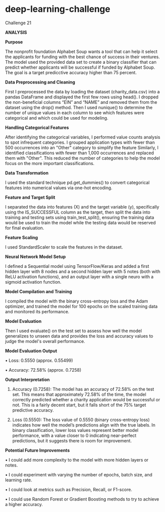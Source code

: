 # deep-learning-challenge
Challenge 21

**ANALYSIS**

**Purpose**

The nonprofit foundation Alphabet Soup wants a tool that can help it select the applicants for funding with the best chance of success in their ventures. The model used the provided data set to create a binary classifier that can predict whether applicants will be successful if funded by Alphabet Soup. The goal is a target predicctive accuracy higher than 75 percent. 

**Data Preprocessing and Cleaning**

First I preprocessed the data by loading the dataset (charity_data.csv) into a pandas DataFrame and displayed the first few rows using head(). I dropped the non-beneficial columns “EIN” and “NAME” and removed them from the dataset using the drop() method. Then I used nunique() to determine the number of unique values in each column to see which features were categorical and which could be used for modeling.

**Handling Categorical Features**

After identifying the categorical variables, I performed value counts analysis to spot infrequent categories. I grouped application types with fewer than 500 occurrences into an "Other" category to simplify the feature Similarly, I identified classifications with fewer than 1,000 occurrences and replaced them with "Other". This reduced the number of categories to help the model focus on the more important classifications.

**Data Transformation**

I used the standard technique pd.get_dummies() to convert categorical features into numerical values via one-hot encoding.

**Feature and Target Split**

I separated the data into features (X) and the target variable (y), specifically using the IS_SUCCESSFUL column as the target, then split the data into training and testing sets using train_test_split(), ensuring the training data would be used to train the model while the testing data would be reserved for final evaluation.

**Feature Scaling**

I used StandardScaler to scale the features in the dataset. 

**Neural Network Model Setup**

I defined a Sequential model using TensorFlow/Keras and added a first hidden layer with 8 nodes and a second hidden layer with 5 notes (both with ReLU activation functions), and an output layer with a single neuro with a sigmoid activation function.

**Model Compilation and Training**

I compiled the model with the binary cross-entropy loss and the Adam optimizer, and trained the model for 100 epochs on the scaled training data and monitored its performance.

**Model Evaluation**

Then I used evaluate() on the test set to assess how well the model generalizes to unseen data and provides the loss and accuracy values to judge the model's overall performance.

**Model Evaluation Output**

•	Loss: 0.5550 (approx. 0.55499)

•	Accuracy: 72.58% (approx. 0.7258)

**Output Interpretation**

1.	Accuracy (0.7258): The model has an accuracy of 72.58% on the test set. This means that approximately 72.58% of the time, the model correctly predicted whether a charity application would be successful or not. This is a fairly decent start, but it falls short of the 75% target predictive accuracy. 

2.	Loss (0.5550): The loss value of 0.5550 (binary cross-entropy loss) indicates how well the model’s predictions align with the true labels. In binary classification, lower loss values represent better model performance, with a value closer to 0 indicating near-perfect predictions, but it suggests there is room for improvement. 

**Potential Future Improvements**

•	I could add more complexity to the model with more hidden layers or notes. 

•	I could experiment with varying the number of epochs, batch size, and learning rate. 

•	I could look at metrics such as Precision, Recall, or F1-score.

•	I could use Random Forest or Gradient Boosting methods to try to achieve a higher accuracy.

